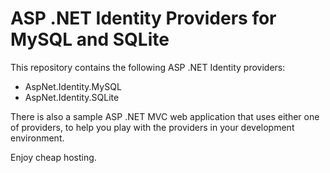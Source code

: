# ASP .NET Identity Providers for MySQL and SQLite

This repository contains the following ASP .NET Identity providers:
<ul>
  <li>AspNet.Identity.MySQL</li>
  <li>AspNet.Identity.SQLite</li>
</ul>

There is also a sample ASP .NET MVC web application that uses either one of providers, to help you play with the providers in your development environment.

Enjoy cheap hosting.
